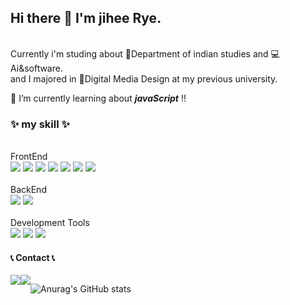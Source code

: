 ## Hi there 👋 I'm **jihee Rye**. 

<br/>
Currently i'm studing about 🧡Department of indian studies and 💻Ai&software.
<br/>
and I majored in 🎨Digital Media Design at my previous university.

<!--
**jiHeeFlee/jiHeeFlee** is a ✨ _special_ ✨ repository because its `README.md` (this file) appears on your GitHub profile.

Here are some ideas to get you started:

- 🔭 I’m currently working on ...
- 🌱 I’m currently learning ...
- 👯 I’m looking to collaborate on ...
- 🤔 I’m looking for help with ...
- 💬 Ask me about ...
- 📫 How to reach me: ...
- 😄 Pronouns: ...
- ⚡ Fun fact: ...
-->

🌱 I’m currently learning about  **_javaScript_** !!

### ✨ my skill ✨ 

</br>
FrontEnd
  <div>
  <img src="https://img.shields.io/badge/HTML-FFF?style=flat-the-badge&logo=html5&logoColor=White">
  
  <img src="https://img.shields.io/badge/JavaScript-FFF?style=flat-the-badge&logo=javascript&logoColor=White">
  
  <img src="https://img.shields.io/badge/CSS-FFF?style=flat-the-badge&logo=css3&logoColor=1572B6">
  
  <img src="https://img.shields.io/badge/React-FFF?style=flat-the-badge&logo=react&logoColor=White">
  
  <img src="https://img.shields.io/badge/Next.js-FFF?style=flat-the-badge&logo=next.js&logoColor=000000">
  
  <img src="https://img.shields.io/badge/TypeScript-FFF?style=flat-the-badge&logo=typescript&logoColor=White">
  
  <img src="https://img.shields.io/badge/styled-components-FFF?style=flat-the-badge&logo=styled-components&logoColor=White">
  
</div>

</br>
BackEnd
<div>
  <img src="https://img.shields.io/badge/Python-FFF?style=flat-the-badge&logo=python&logoColor=White">
  
  <img src="https://img.shields.io/badge/MySQL-FFF?style=flat-the-badge&logo=mysql&logoColor=White">
</div>

</br>
Development Tools
<div>
  <img src="https://img.shields.io/badge/GitHub-FFF?style=flat-the-badge&logo=github&logoColor=181717">
  
  <img src="https://img.shields.io/badge/Notion-FFF?style=flat-the-badge&logo=notion&logoColor=000000">

  <img src="https://img.shields.io/badge/Figma-FFF?style=flat-the-badge&logo=figma&logoColor=F24E1E">
</div>

#### 📞 Contact 📞
<div style="display:flex; flex-direction:row;">
    <a href="mailto:esder1310@gmail.com">
        <img src="https://img.shields.io/badge/
        Gmail-EA4335?style=for-the-badge&logo=Gmail&logoColor=white"> 
    </a>
    <a href="https://www.instagram.com/ji__heeeee_?igsh=MWJvNGo2Z3g4MTA4eQ%3D%3D&utm_source=qr">
        <img src="https://img.shields.io/badge/
        Instagram-E4405F?style=for-the-badge&logo=Instagram&logoColor=white"> 
    </a>


</br>

  ![Anurag's GitHub stats](https://github-readme-stats.vercel.app/api?username=jiHeeFlee&theme=graywhite&show_icons=true)
